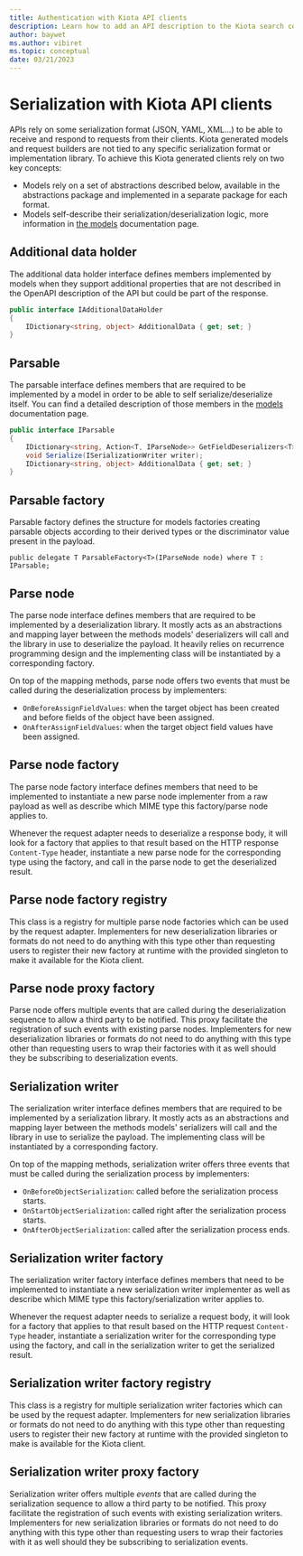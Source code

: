 ```yaml
---
title: Authentication with Kiota API clients
description: Learn how to add an API description to the Kiota search command.
author: baywet
ms.author: vibiret
ms.topic: conceptual
date: 03/21/2023
---
```


# Serialization with Kiota API clients

APIs rely on some serialization format (JSON, YAML, XML...) to be able to receive and respond to requests from their clients. Kiota generated models and request builders are not tied to any specific serialization format or implementation library. To achieve this Kiota generated clients rely on two key concepts:

- Models rely on a set of abstractions described below, available in the abstractions package and implemented in a separate package for each format.
- Models self-describe their serialization/deserialization logic, more information in [the models](./models.md) documentation page.

## Additional data holder

The additional data holder interface defines members implemented by models when they support additional properties that are not described in the OpenAPI description of the API but could be part of the response.

```csharp
public interface IAdditionalDataHolder
{
    IDictionary<string, object> AdditionalData { get; set; }
}

```

## Parsable

The parsable interface defines members that are required to be implemented by a model in order to be able to self serialize/deserialize itself. You can find a detailed description of those members in the [models](./models.md) documentation page.

```csharp
public interface IParsable
{
    IDictionary<string, Action<T, IParseNode>> GetFieldDeserializers<T>();
    void Serialize(ISerializationWriter writer);
    IDictionary<string, object> AdditionalData { get; set; }
}
```

## Parsable factory

Parsable factory defines the structure for models factories creating parsable objects according to their derived types or the discriminator value present in the payload.

```CSharp
public delegate T ParsableFactory<T>(IParseNode node) where T : IParsable;
```

## Parse node

The parse node interface defines members that are required to be implemented by a deserialization library. It mostly acts as an abstractions and mapping layer between the methods models' deserializers will call and the library in use to deserialize the payload. It heavily relies on recurrence programming design and the implementing class will be instantiated by a corresponding factory.

On top of the mapping methods, parse node offers two events that must be called during the deserialization process by implementers:

- `OnBeforeAssignFieldValues`: when the target object has been created and before fields of the object have been assigned.
- `OnAfterAssignFieldValues`: when the target object field values have been assigned.

## Parse node factory

The parse node factory interface defines members that need to be implemented to instantiate a new parse node implementer from a raw payload as well as describe which MIME type this factory/parse node applies to.

Whenever the request adapter needs to deserialize a response body, it will look for a factory that applies to that result based on the HTTP response `Content-Type` header, instantiate a new parse node for the corresponding type using the factory, and call in the parse node to get the deserialized result.

## Parse node factory registry

This class is a registry for multiple parse node factories which can be used by the request adapter. Implementers for new deserialization libraries or formats do not need to do anything with this type other than requesting users to register their new factory at runtime with the provided singleton to make it available for the Kiota client.

## Parse node proxy factory

Parse node offers multiple events that are called during the deserialization sequence to allow a third party to be notified. This proxy facilitate the registration of such events with existing parse nodes. Implementers for new deserialization libraries or formats do not need to do anything with this type other than requesting users to wrap their factories with it as well should they be subscribing to deserialization events.

## Serialization writer

The serialization writer interface defines members that are required to be implemented by a serialization library. It mostly acts as an abstractions and mapping layer between the methods models' serializers will call and the library in use to serialize the payload. The implementing class will be instantiated by a corresponding factory.

On top of the mapping methods, serialization writer offers three events that must be called during the serialization process by implementers:

- `OnBeforeObjectSerialization`: called before the serialization process starts.
- `OnStartObjectSerialization`: called right after the serialization process starts.
- `OnAfterObjectSerialization`: called after the serialization process ends.

## Serialization writer factory

The serialization writer factory interface defines members that need to be implemented to instantiate a new serialization writer implementer as well as describe which MIME type this factory/serialization writer applies to.

Whenever the request adapter needs to serialize a request body, it will look for a factory that applies to that result based on the HTTP request `Content-Type` header, instantiate a serialization writer for the corresponding type using the factory, and call in the serialization writer to get the serialized result.

## Serialization writer factory registry

This class is a registry for multiple serialization writer factories which can be used by the request adapter. Implementers for new serialization libraries or formats do not need to do anything with this type other than requesting users to register their new factory at runtime with the provided singleton to make is available for the Kiota client.

## Serialization writer proxy factory

Serialization writer offers multiple *events* that are called during the serialization sequence to allow a third party to be notified. This proxy facilitate the registration of such events with existing serialization writers. Implementers for new serialization libraries or formats do not need to do anything with this type other than requesting users to wrap their factories with it as well should they be subscribing to serialization events.
